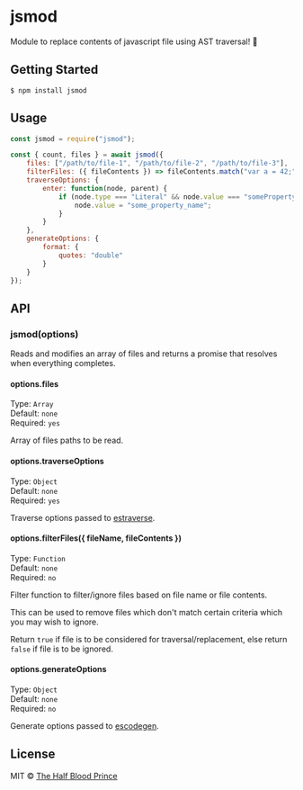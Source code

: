 # jsmod

Module to replace contents of javascript file using AST traversal! :rocket:

## Getting Started

```
$ npm install jsmod
```

## Usage

```javascript
const jsmod = require("jsmod");

const { count, files } = await jsmod({
    files: ["/path/to/file-1", "/path/to/file-2", "/path/to/file-3"],
    filterFiles: ({ fileContents }) => fileContents.match("var a = 42;"),
    traverseOptions: {
        enter: function(node, parent) {
            if (node.type === "Literal" && node.value === "somePropertyName") {
                node.value = "some_property_name";
            }
        }
    },
    generateOptions: {
        format: {
            quotes: "double"
        }
    }
});
```

## API

### jsmod(options)

Reads and modifies an array of files and returns a promise that resolves when everything completes.

#### options.files

Type: `Array`<br/>
Default: `none`<br/>
Required: `yes`

Array of files paths to be read.

#### options.traverseOptions

Type: `Object`<br/>
Default: `none`<br/>
Required: `yes`

Traverse options passed to [estraverse](https://github.com/estools/estraverse).

#### options.filterFiles({ fileName, fileContents })

Type: `Function`<br/>
Default: `none`<br/>
Required: `no`

Filter function to filter/ignore files based on file name or file contents.

This can be used to remove files which don't match certain criteria which you may wish to ignore.

Return `true` if file is to be considered for traversal/replacement, else return `false` if file is to be ignored.

#### options.generateOptions

Type: `Object`<br/>
Default: `none`<br/>
Required: `no`

Generate options passed to [escodegen](https://github.com/estools/escodegen).

## License
MIT © [The Half Blood Prince](mailto:thehalfbloodprince.github@gmail.com)